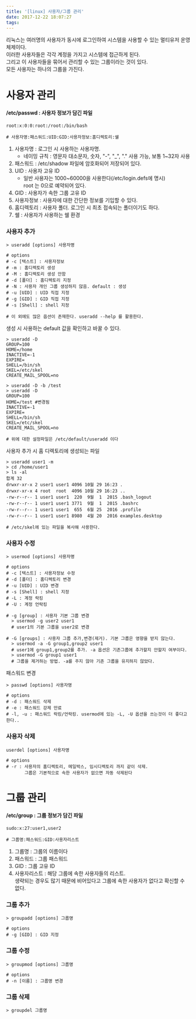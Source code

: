 ```yaml
---
title: '[linux] 사용자/그룹 관리'
date: 2017-12-22 18:07:27
tags:
---
```


리눅스는 여러명의 사용자가 동시에 로그인하여 시스템을 사용할 수 있는 멀티유저 운영체제이다.  
이러한 사용자들은 각각 계정을 가지고 시스템에 접근하게 된다.  
그리고 이 사용자들을 묶어서 관리할 수 있는 그룹이라는 것이 있다.  
모든 사용자는 하나의 그룹을 가진다.  

# 사용자 관리
#### /etc/passwd : 사용자 정보가 담긴 파일
```
root:x:0:0:root:/root:/bin/bash

# 사용자명:패스워드:UID:GID:사용자정보:홈디렉토리:쉘
```
1. 사용자명 : 로그인 시 사용하는 사용자명.
   - 네이밍 규칙 : 영문자 대소문자, 숫자, "-", "_", "." 사용 가능, 보통 1~32자 사용
2. 패스워드 : /etc/shadow 파일에 암호화되어 저장되어 있다.
3. UID : 사용자 고유 ID
    - 일반 사용자는 1000~60000을 사용한다(/etc/login.defs에 명시)  
      root 는 0으로 예약되어 있다.
4. GID : 사용자가 속한 그룹 고유 ID
5. 사용자정보 : 사용자에 대한 간단한 정보를 기입할 수 있다.
6. 홈디렉토리 : 사용자 폴더. 로그인 시 최초 접속되는 폴더이기도 하다.
7. 쉘 : 사용자가 사용하는 쉘 환경

### 사용자 추가
```
> useradd [options] 사용자명 

# options
# -c [텍스트] : 사용자정보
# -m : 홈디렉토리 생성
# -M : 홈디렉토리 생성 안함
# -d [폴더] : 홈디렉토리 지정
# -N : 사용자 개인 그룹 생성하지 않음. default : 생성
# -u [UID] : UID 직접 지정
# -g [GID] : GID 직접 지정
# -s [Shell] : shell 지정

# 이 외에도 많은 옵션이 존재한다. useradd --help 를 활용한다.
```

생성 시 사용하는 default 값을 확인하고 바꿀 수 있다.
```
> useradd -D
GROUP=100
HOME=/home
INACTIVE=-1
EXPIRE=
SHELL=/bin/sh
SKEL=/etc/skel
CREATE_MAIL_SPOOL=no

> useradd -D -b /test
> useradd -D
GROUP=100
HOME=/test #변경됨
INACTIVE=-1
EXPIRE=
SHELL=/bin/sh
SKEL=/etc/skel
CREATE_MAIL_SPOOL=no

# 위에 대한 설정파일은 /etc/default/useradd 이다
```

사용자 추가 시 홈 디렉토리에 생성되는 파일
```
> useradd user1 -m
> cd /home/user1
> ls -al
합계 32
drwxr-xr-x 2 user1 user1 4096 10월 29 16:23 .
drwxr-xr-x 4 root  root  4096 10월 29 16:23 ..
-rw-r--r-- 1 user1 user1  220  9월  1  2015 .bash_logout
-rw-r--r-- 1 user1 user1 3771  9월  1  2015 .bashrc
-rw-r--r-- 1 user1 user1  655  6월 25  2016 .profile
-rw-r--r-- 1 user1 user1 8980  4월 20  2016 examples.desktop

# /etc/skel에 있는 파일을 복사해 사용한다.
```

### 사용자 수정
```
> usermod [options] 사용자명 

# options
# -c [텍스트] : 사용자정보 수정
# -d [폴더] : 홈디렉토리 변경
# -u [UID] : UID 변경
# -s [Shell] : shell 지정
# -L : 계정 락킹
# -U : 계정 언락킹

# -g [group] : 사용자 기본 그룹 변경
  > usermod -g user2 user1
  # user1의 기본 그룹을 user2로 변경

# -G [groups] : 사용자 그룹 추가,변경(제거). 기본 그룹은 영향을 받지 않는다.
  > usermod -a -G group1,group2 user1 
  # user1에 group1,group2를 추가. -a 옵션은 기존그룹에 추가할지 안할지 여부이다.
  > usermod -G group1 user1
  # 그룹을 제거하는 방법. -a를 주지 않아 기존 그룹을 유지하지 않았다.
```

패스워드 변경
```
> passwd [options] 사용자명

# options
# -d : 패스워드 삭제
# -e : 패스워드 강제 만료
# -l, -u : 패스워드 락킹/언락킹. usermod에 있는 -L, -U 옵션을 쓰는것이 더 좋다고 한다..
```

### 사용자 삭제
```
userdel [options] 사용자명

# options 
# -r : 사용자의 홈디렉토리, 메일박스, 임시디렉토리 까지 같이 삭제.
       그룹은 기본적으로 속한 사용자가 없으면 자동 삭제된다
```

# 그룹 관리
#### /etc/group : 그룹 정보가 담긴 파일
```
sudo:x:27:user1,user2

# 그룹명:패스워드:GID:사용자리스트
```
1. 그룹명 : 그룹의 이름이다
2. 패스워드 : 그룹 패스워드
3. GID : 그룹 고유 ID
4. 사용자리스트 : 해당 그룹에 속한 사용자들의 리스트.  
    생략되는 경우도 많기 때문에 비어있다고 그룹에 속한 사용자가 없다고 확신할 수 없다.

### 그룹 추가
```
> groupadd [options] 그룹명

# options
# -g [GID] : GID 지정
```

### 그룹 수정
```
> groupmod [options] 그룹명

# options
# -n [이름] : 그룹명 변경
```

### 그룹 삭제
```
> groupdel 그룹명
```

<!-- more -->